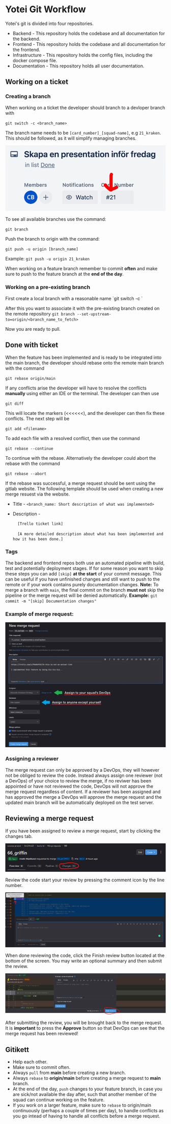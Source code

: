 <h1>Yotei Git Workflow</h1>

Yotei's git is divided into four repositories.
- Backend - This repository holds the codebase and all documentation for the backend.
- Frontend - This repository holds the codebase and all documentation for the frontend.
- Infrastructure - This repository holds the config files, including the docker compose file.
- Documentation - This repository holds all user documentation.

<h2>Working on a ticket</h2>
<h3>Creating a branch</h3>
When working on a ticket the developer should branch to a devloper branch with 

`git switch -c <branch_name>`

The branch name needs to be `[card_number]_[squad-name]`, e.g `21_kraken`. This should be followed, as it will simplify managing branches.

![Trello example](images/trello.png)


To see all available branches use the command:

`git branch`

Push the branch to origin with the command: 

`git push -u origin [branch_name]` 

Example:
`git push -u origin 21_kraken`

When working on a feature branch remember to commit **often** and make sure to push to the feature branch at the **end of the day**.

<h3>Working on a pre-existing branch</h3>
First create a local branch with a reasonable name
`git switch -c <branch_name>`

After this you want to associate it with the pre-existing branch created on the remote repository
`git branch --set-upstream-to=origin/<branch_name_to_fetch>`

Now you are ready to pull.

<h2>Done with ticket</h2>
When the feature has been implemented and is ready to be integrated into the main branch, the developer should rebase onto the remote main branch with the command

`git rebase origin/main`

If any conflicts arise the developer will have to resolve the conflicts **manually** using either an IDE or the terminal. The developer can then use 

`git diff`

This will locate the markers (<<<<<<), and the developer can then fix these conflicts. The next step will be

`git add <filename>`

To add each file with a resolved conflict, then use the command

`git rebase --continue`  

To continue with the rebase. Alternatively the developer could abort the rebase with the command

`git rebase --abort`

If the rebase was successful, a merge request should be sent using the gitlab website. The following template should be used when creating a new merge resuest via the website.
- Title - `<branch_name: Short description of what was implemented>`
- Description -

        [Trello ticket link]

        [A more detailed description about what has been implemented and how it has been done.]

### Tags
The backend and frontend repos both use an automated pipeline with build, test and potentially deployment stages. If for some reason you want to skip these steps you can add `[skip]` **at the start** of your commit message. This can be useful if you have unfinished changes and still want to push to the remote or if your work contains purely documentation changes.
**Note:** To merge a branch with `main`, the final commit on the branch **must not** skip the pipeline or the merge request will be denied automatically.
**Example:** 
`git commit -m "[skip] Documentation changes"`

### Example of merge request:
![Exempel på merge request](images/git.png)

<h3>Assigning a reviewer</h3>
The merge request can only be approved by a DevOps, they will however not be obliged to review the code. Instead always assign one reviewer (not a DevOps) of your choice to review the merge, if no reviwer has been appointed or have not reviewed the code, DevOps will not approve the merge request regardless of content. If a reviewer has been assigned and has approved the merge a DevOps will approve the merge request and the updated main branch will be automatically deployed on the test server.

<h2> Reviewing a merge request </h2>
If you have been assigned to review a merge request, start by clicking the changes tab.

![Changes tab](images/changes.png)


Review the code start your review by pressing the comment icon by the line number.

![Review tab](images/review.png)


When done reviewing the code, click the Finish review button located at the bottom of the screen. You may write an optional summary and then submit the review.

![Finish review](images/finish_review.png)


After submitting the review, you will be brought back to the merge request. It is **important** to press the **Approve** button so that DevOps can see that the merge request has been reviewed!

## Gitikett
- Help each other.
- Make sure to commit often.
- Always `pull` from **main** before creating a new branch.
- Always `rebase` to **origin/main** before creating a merge request to **main** branch.
- At the end of the day, `push` changes to your feature branch, in case you are sick/not available the day after, such that another member of the squad can continue working on the feature.
- If you work on a larger feature, make sure to `rebase` to origin/main continuously (perhaps a couple of times per day), to handle conflicts as you go intead of having to handle all conflicts before a merge request. 



                
    
